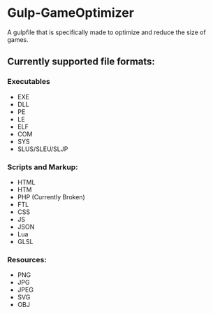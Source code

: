 # Gulp-GameOptimizer

A gulpfile that is specifically made to optimize and reduce the size of games.

## Currently supported file formats:

### Executables

- EXE
- DLL
- PE
- LE
- ELF
- COM
- SYS
- SLUS/SLEU/SLJP

### Scripts and Markup:

- HTML
- HTM
- PHP (Currently Broken)
- FTL
- CSS
- JS
- JSON
- Lua
- GLSL

### Resources:

- PNG
- JPG
- JPEG
- SVG
- OBJ
